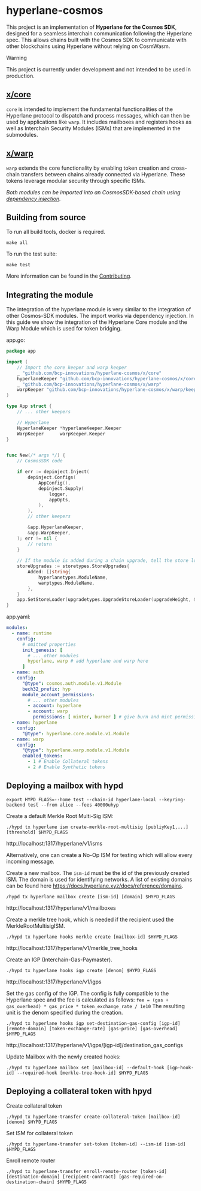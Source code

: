 # hyperlane-cosmos

This project is an implementation of **Hyperlane for the Cosmos SDK**, designed for a seamless interchain communication following the Hyperlane spec. This allows chains built with the Cosmos SDK to communicate with other blockchains using Hyperlane without relying on CosmWasm.

> [!WARNING]  
> This project is currently under development and not intended to be used in production.

## [x/core](./x/core)
`core` is intended to implement the fundamental functionalities of the Hyperlane 
protocol to dispatch and process messages, which can then be used by 
applications like `warp`. It includes mailboxes and registers hooks as well as
Interchain Security Modules (ISMs) that are implemented in the submodules.

## [x/warp](./x/warp)
`warp` extends the core functionality by enabling token creation and cross-chain 
transfers between chains already connected via Hyperlane. These tokens leverage 
modular security through specific ISMs.

_Both modules can be imported into an CosmosSDK-based chain using [dependency injection](https://docs.cosmos.network/main/build/building-modules/depinject)._

## Building from source

To run all build tools, docker is required. 

```
make all
```

To run the test suite:

```
make test
```

More information can be found in the [Contributing](https://github.com/bcp-innovations/hyperlane-cosmos/blob/main/CONTRIBUTING.md).

## Integrating the module

The integration of the hyperlane module is very similar to the integration
of other Cosmos-SDK modules. The import works via dependency injection.
In this guide we show the integration of the Hyperlane Core module and 
the Warp Module which is used for token bridging.

app.go:
```go
package app 

import (
	// Import the core keeper and warp keeper
    _ "github.com/bcp-innovations/hyperlane-cosmos/x/core"
    hyperlaneKeeper "github.com/bcp-innovations/hyperlane-cosmos/x/core/keeper"
    _ "github.com/bcp-innovations/hyperlane-cosmos/x/warp"
    warpKeeper "github.com/bcp-innovations/hyperlane-cosmos/x/warp/keeper"
)

type App struct {
	// ... other keepers

	// Hyperlane
	HyperlaneKeeper *hyperlaneKeeper.Keeper
	WarpKeeper      warpKeeper.Keeper
}


func New(/* args */) {
	// CosmosSDK code

	if err := depinject.Inject(
		depinject.Configs(
			AppConfig(),
			depinject.Supply(
				logger,
				appOpts,
			),
		),
		// other keepers

		&app.HyperlaneKeeper,
		&app.WarpKeeper,
	); err != nil {
		// return
	}
	
	// If the module is added during a chain upgrade, tell the store loader
	storeUpgrades := storetypes.StoreUpgrades{
		Added: []string{
			hyperlanetypes.ModuleName,
			warptypes.ModuleName,
		},
	}
	app.SetStoreLoader(upgradetypes.UpgradeStoreLoader(upgradeHeight, &storeUpgrades))
}
```

app.yaml:
```yaml
modules:
  - name: runtime
    config:
      # omitted properties
      init_genesis: [
        # ... other modules
        hyperlane, warp # add hyperlane and warp here
      ] 
  - name: auth
    config:
      "@type": cosmos.auth.module.v1.Module
      bech32_prefix: hyp
      module_account_permissions:
        # ... other modules
        - account: hyperlane
        - account: warp
          permissions: [ minter, burner ] # give burn and mint permissions to the warp module
  - name: hyperlane
    config:
      "@type": hyperlane.core.module.v1.Module
  - name: warp
    config:
      "@type": hyperlane.warp.module.v1.Module
      enabled_tokens:
        - 1 # Enable Collateral tokens
        - 2 # Enable Synthetic tokens
```


## Deploying a mailbox with hypd

```shell
export HYPD_FLAGS=--home test --chain-id hyperlane-local --keyring-backend test --from alice --fees 40000uhyp
```

Create a default Merkle Root Multi-Sig ISM:
```shell
./hypd tx hyperlane ism create-merkle-root-multisig [publiyKey1,...] [threshold] $HYPD_FLAGS
```
http://localhost:1317/hyperlane/v1/isms

Alternatively, one can create a No-Op ISM for testing which will allow every incoming message.

Create a new mailbox. The `ism-id` must be the id of the previously created ISM.
The domain is used for identifying networks. A list of existing domains can
be found here https://docs.hyperlane.xyz/docs/reference/domains.
```shell
/hypd tx hyperlane mailbox create [ism-id] [domain] $HYPD_FLAGS
```
http://localhost:1317/hyperlane/v1/mailboxes

Create a merkle tree hook, which is needed if the recipient used the 
MerkleRootMultisigISM. 
```shell
./hypd tx hyperlane hooks merkle create [mailbox-id] $HYPD_FLAGS
```
http://localhost:1317/hyperlane/v1/merkle_tree_hooks

Create an IGP (Interchain-Gas-Paymaster). 
```shell
./hypd tx hyperlane hooks igp create [denom] $HYPD_FLAGS
```
http://localhost:1317/hyperlane/v1/igps

Set the gas config of the IGP. The config is fully compatible to the Hyperlane
spec and the fee is calculated as follows:
`fee = (gas + gas_overhead) * gas_price * token_exchange_rate / 1e10` 
The resulting unit is the denom specified during the creation. 
```shell
./hypd tx hyperlane hooks igp set-destination-gas-config [igp-id] [remote-domain] [token-exchange-rate] [gas-price] [gas-overhead] $HYPD_FLAGS
```
http://localhost:1317/hyperlane/v1/igps/[igp-id]/destination_gas_configs


Update Mailbox with the newly created hooks:
```shell
./hypd tx hyperlane mailbox set [mailbox-id] --default-hook [igp-hook-id] --required-hook [merkle-tree-hook-id] $HYPD_FLAGS
```

## Deploying a collateral token with hpyd

Create collateral token
```shell
./hypd tx hyperlane-transfer create-collateral-token [mailbox-id] [denom] $HYPD_FLAGS
```

Set ISM for collateral token
```shell
./hypd tx hyperlane-transfer set-token [token-id] --ism-id [ism-id] $HYPD_FLAGS
```

Enroll remote router
```shell
./hypd tx hyperlane-transfer enroll-remote-router [token-id] [destination-domain] [recipient-contract] [gas-required-on-destination-chain] $HYPD_FLAGS
```